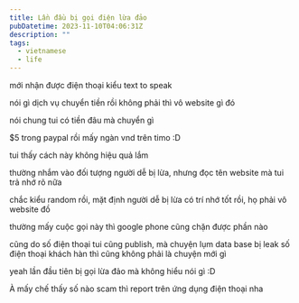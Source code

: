 ```yaml
---
title: Lần đầu bị gọi điện lừa đảo
pubDatetime: 2023-11-10T04:06:31Z
description: ""
tags:
  - vietnamese
  - life
---
```


mới nhận được điện thoại kiểu text to speak

nói gì dịch vụ chuyển tiền rồi không phải thì vô website gì đó

nói chung tui có tiền đâu mà chuyển gì

$5 trong paypal rồi mấy ngàn vnd trên timo :D

tui thấy cách này không hiệu quả lắm

thường nhắm vào đối tượng người dễ bị lừa, nhưng đọc tên website mà tui trả nhớ rõ nữa

chắc kiểu random rồi, mặt định người dễ bị lừa có trí nhớ tốt rồi, họ phải vô website đồ

thường mấy cuộc gọi này thì google phone cũng chặn được phần nào

cũng do số điện thoại tui cũng publish, mà chuyện lụm data base bị leak số điện thoại khách hàn thì cũng không phải là chuyện mới gì

yeah lần đầu tiên bị gọi lừa đảo mà không hiểu nói gì :D

À mấy chế thấy số nào scam thì report trên ứng dụng điện thoại nha
